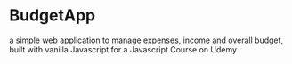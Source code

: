 # BudgetApp

a simple web application to manage expenses, income and overall budget, built with vanilla Javascript for a Javascript Course on Udemy
